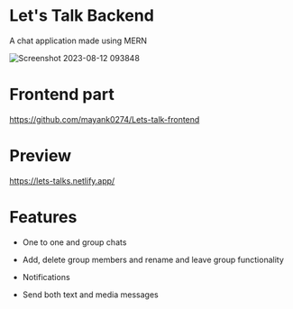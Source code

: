 # Let's Talk Backend

A chat application made using MERN

![Screenshot 2023-08-12 093848](https://github.com/mayank0274/Lets-talk/assets/113236810/3727fee1-7799-4a54-963c-ff5bc67e3b3b)


# Frontend part

https://github.com/mayank0274/Lets-talk-frontend

# Preview

https://lets-talks.netlify.app/

# Features

- One to one and group chats

- Add, delete group members and rename and leave group functionality

- Notifications

- Send both text and media messages
